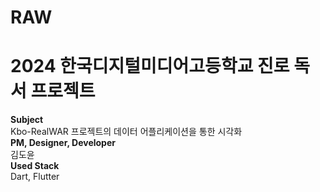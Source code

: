 # RAW
# 2024 한국디지털미디어고등학교 진로 독서 프로젝트  
**Subject**  
Kbo-RealWAR 프로젝트의 데이터 어플리케이션을 통한 시각화  
**PM, Designer, Developer**  
김도윤  
**Used Stack**  
Dart, Flutter  